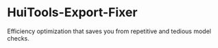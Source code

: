 # HuiTools-Export-Fixer
Efficiency optimization that saves you from repetitive and tedious model checks. 
